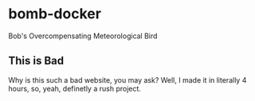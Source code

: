 # bomb-docker
 Bob's Overcompensating Meteorological Bird

## This is Bad
Why is this such a bad website, you may ask?
Well, I made it in literally 4 hours, so, yeah, definetly a rush project.